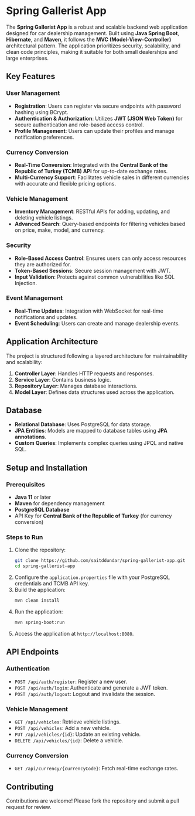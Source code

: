 # Spring Gallerist App

The **Spring Gallerist App** is a robust and scalable backend web application designed for car dealership management. Built using **Java Spring Boot**, **Hibernate**, and **Maven**, it follows the **MVC (Model-View-Controller)** architectural pattern. The application prioritizes security, scalability, and clean code principles, making it suitable for both small dealerships and large enterprises.

## Key Features

### User Management
- **Registration**: Users can register via secure endpoints with password hashing using BCrypt.
- **Authentication & Authorization**: Utilizes **JWT (JSON Web Token)** for secure authentication and role-based access control.
- **Profile Management**: Users can update their profiles and manage notification preferences.

### Currency Conversion
- **Real-Time Conversion**: Integrated with the **Central Bank of the Republic of Turkey (TCMB) API** for up-to-date exchange rates.
- **Multi-Currency Support**: Facilitates vehicle sales in different currencies with accurate and flexible pricing options.

### Vehicle Management
- **Inventory Management**: RESTful APIs for adding, updating, and deleting vehicle listings.
- **Advanced Search**: Query-based endpoints for filtering vehicles based on price, make, model, and currency.

### Security
- **Role-Based Access Control**: Ensures users can only access resources they are authorized for.
- **Token-Based Sessions**: Secure session management with JWT.
- **Input Validation**: Protects against common vulnerabilities like SQL Injection.

### Event Management
- **Real-Time Updates**: Integration with WebSocket for real-time notifications and updates.
- **Event Scheduling**: Users can create and manage dealership events.

## Application Architecture

The project is structured following a layered architecture for maintainability and scalability:
1. **Controller Layer**: Handles HTTP requests and responses.
2. **Service Layer**: Contains business logic.
3. **Repository Layer**: Manages database interactions.
4. **Model Layer**: Defines data structures used across the application.

## Database
- **Relational Database**: Uses PostgreSQL for data storage.
- **JPA Entities**: Models are mapped to database tables using **JPA annotations**.
- **Custom Queries**: Implements complex queries using JPQL and native SQL.

## Setup and Installation

### Prerequisites
- **Java 11** or later
- **Maven** for dependency management
- **PostgreSQL Database**
- API Key for **Central Bank of the Republic of Turkey** (for currency conversion)

### Steps to Run
1. Clone the repository:
   ```bash
   git clone https://github.com/saitddundar/spring-gallerist-app.git
   cd spring-gallerist-app
   ```
2. Configure the `application.properties` file with your PostgreSQL credentials and TCMB API key.
3. Build the application:
   ```bash
   mvn clean install
   ```
4. Run the application:
   ```bash
   mvn spring-boot:run
   ```
5. Access the application at `http://localhost:8080`.

## API Endpoints

### Authentication
- `POST /api/auth/register`: Register a new user.
- `POST /api/auth/login`: Authenticate and generate a JWT token.
- `POST /api/auth/logout`: Logout and invalidate the session.

### Vehicle Management
- `GET /api/vehicles`: Retrieve vehicle listings.
- `POST /api/vehicles`: Add a new vehicle.
- `PUT /api/vehicles/{id}`: Update an existing vehicle.
- `DELETE /api/vehicles/{id}`: Delete a vehicle.

### Currency Conversion
- `GET /api/currency/{currencyCode}`: Fetch real-time exchange rates.

## Contributing
Contributions are welcome! Please fork the repository and submit a pull request for review.
